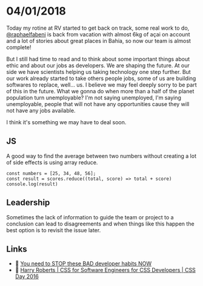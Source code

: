 # 04/01/2018

Today my rotine at RV started to get back on track, some real work to do, [@raphaelfabeni](https://www.github.com/raphaelfabeni) is back from vacation with almost 6kg of açai on account and a lot of stories about great places in Bahia, so now our team is almost complete!

But I still had time to read and to think about some important things about ethic and about our jobs as developers. We are shaping the future. At our side we have scientists helping us taking technology one step further. But our work already started to take others people jobs, some of us are building softwares to replace, well... us. I believe we may feel deeply sorry to be part of this in the future. What we gonna do when more than a half of the planet population turn unemployable? I'm not saying unemployed, I'm saying unemployable, people that will not have any opportunities cause they will not have any jobs available.

I think it's something we may have to deal soon. 

## JS

A good way to find the average between two numbers without creating a lot of side effects is using array reduce. 

```
const numbers = [25, 34, 48, 56];
const result = scores.reduce((total, score) => total + score)
console.log(result)
```

## Leadership

Sometimes the lack of information to guide the team or project to a conclusion can lead to disagreements and when things like this happen the best option is to revisit the issue later. 

## Links

- :page_facing_up: [You need to STOP these BAD developer habits NOW](https://hackernoon.com/you-need-to-stop-these-bad-developer-habits-now-468ae877700f)
- :movie_camera: [Harry Roberts | CSS for Software Engineers for CSS Developers | CSS Day 2016](https://vimeo.com/177216958)